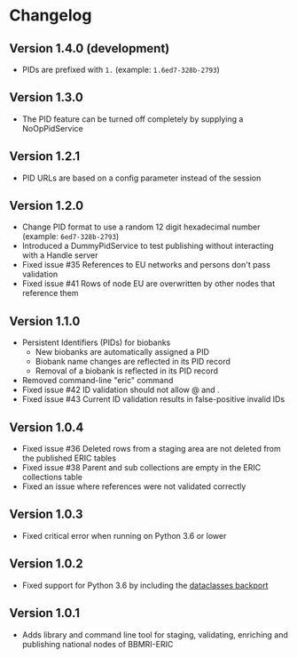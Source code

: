 # Changelog

## Version 1.4.0 (development)
- PIDs are prefixed with `1.` (example: `1.6ed7-328b-2793`)

## Version 1.3.0
- The PID feature can be turned off completely by supplying a NoOpPidService

## Version 1.2.1
- PID URLs are based on a config parameter instead of the session

## Version 1.2.0
- Change PID format to use a random 12 digit hexadecimal number (example: `6ed7-328b-2793`)
- Introduced a DummyPidService to test publishing without interacting with a Handle server
- Fixed issue #35 References to EU networks and persons don't pass validation
- Fixed issue #41 Rows of node EU are overwritten by other nodes that reference them

## Version 1.1.0

- Persistent Identifiers (PIDs) for biobanks
  - New biobanks are automatically assigned a PID
  - Biobank name changes are reflected in its PID record
  - Removal of a biobank is reflected in its PID record
- Removed command-line "eric" command
- Fixed issue #42 ID validation should not allow @ and .
- Fixed issue #43 Current ID validation results in false-positive invalid IDs

## Version 1.0.4

- Fixed issue #36 Deleted rows from a staging area are not deleted from the published ERIC tables
- Fixed issue #38 Parent and sub collections are empty in the ERIC collections table
- Fixed an issue where references were not validated correctly

## Version 1.0.3

- Fixed critical error when running on Python 3.6 or lower

## Version 1.0.2

- Fixed support for Python 3.6 by including the [dataclasses backport](https://pypi.org/project/dataclasses/)

## Version 1.0.1

- Adds library and command line tool for staging, validating, enriching and publishing national nodes of BBMRI-ERIC
